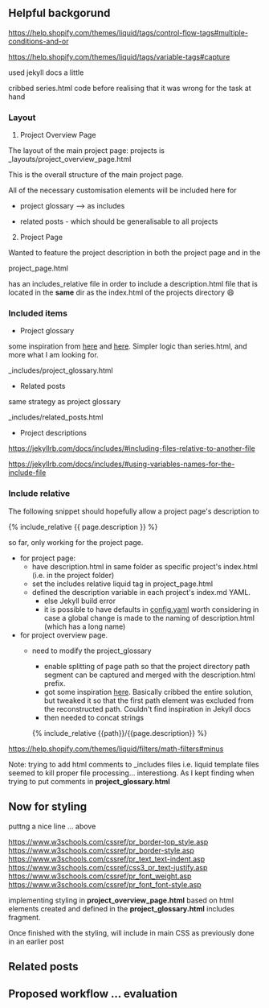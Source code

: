 
## Helpful backgorund



https://help.shopify.com/themes/liquid/tags/control-flow-tags#multiple-conditions-and-or

https://help.shopify.com/themes/liquid/tags/variable-tags#capture

used jekyll docs a little

cribbed series.html code before realising that it was wrong for the task at hand

### Layout

1. Project Overview Page

The layout of the main project page: projects is
_layouts/project_overview_page.html

This is the overall structure of the main project page.

All of the necessary customisation elements will be included here for

* project glossary --> as includes

* related posts - which should be generalisable to all projects

2. Project Page

Wanted to feature the project description in both the project page and in the 

project_page.html

has an includes_relative file in order to include a description.html file that is located in the **same** dir as the index.html of the projects directory :smile:




### Included items

* Project glossary

some inspiration from [here](http://stackoverflow.com/questions/25506491/jekyll-loop-pages-by-parent-directory) and [here](http://stackoverflow.com/questions/9110803/make-custom-page-based-loop-in-jekyll#16057087). Simpler logic than series.html, and more what I am looking for.

_includes/project_glossary.html

* Related posts

same strategy as project glossary

_includes/related_posts.html

* Project descriptions

https://jekyllrb.com/docs/includes/#including-files-relative-to-another-file

https://jekyllrb.com/docs/includes/#using-variables-names-for-the-include-file


### Include relative

The following snippet should hopefully allow a project page's description to 

{% include_relative {{ page.description }} %}

so far, only working for the project page.

* for project page:
    * have description.html in same folder as specific project's index.html (i.e. in the project folder)
    * set the includes relative liquid tag in project_page.html
    * defined the description variable in each project's index.md YAML. 
        * else Jekyll build error
        * it is possible to have defaults in [config.yaml](http://jekyllrb.com/docs/configuration/#front-matter-defaults) worth considering in case a global change is made to the naming of description.html (which has a long name)
* for project overview page.
    * need to modify the project_glossary 
        * enable splitting of page path so that the project directory path segment can be captured and merged with the description.html prefix.
        * got some inspiration [here](http://stackoverflow.com/questions/27433649/reuse-file-path-in-jekyll). Basically cribbed the entire solution, but tweaked it so that the first path element was excluded from the reconstructed path. Couldn't find inspiration in Jekyll docs
        * then needed to concat strings
        
        {% include_relative {{path}}/{{page.description}} %}

https://help.shopify.com/themes/liquid/filters/math-filters#minus


Note: trying to add html comments to _includes files i.e. liquid template files seemed to kill proper file processing... interestiong. As I kept finding when trying to put comments in **project_glossary.html**


## Now for styling

puttng a nice line ... above

https://www.w3schools.com/cssref/pr_border-top_style.asp
https://www.w3schools.com/cssref/pr_border-style.asp
https://www.w3schools.com/cssref/pr_text_text-indent.asp 
https://www.w3schools.com/cssref/css3_pr_text-justify.asp
https://www.w3schools.com/cssref/pr_font_weight.asp
https://www.w3schools.com/cssref/pr_font_font-style.asp

implementing styling in **project_overview_page.html** based on html elements created and defined in the **project_glossary.html** includes fragment.

Once finished with the styling, will include in main CSS as previously done in an earlier post

## Related posts

## Proposed workflow ... evaluation
